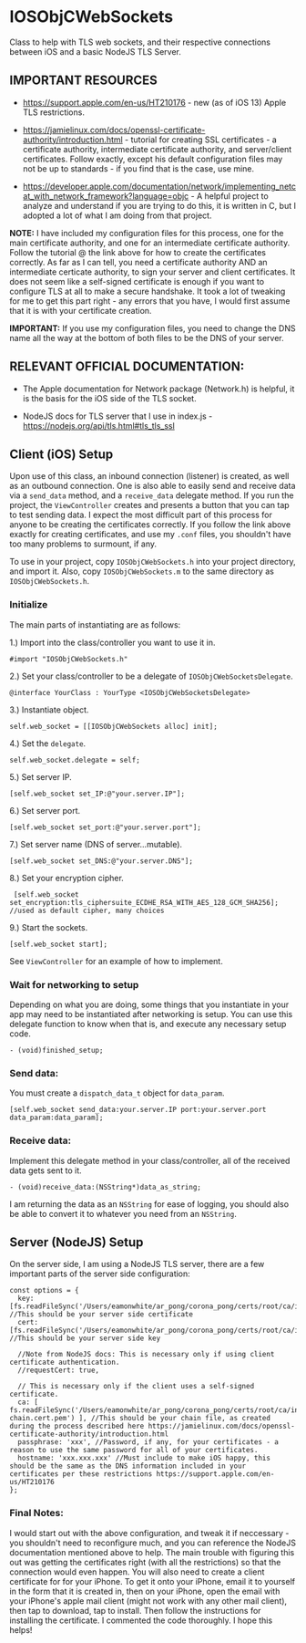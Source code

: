 <h1>IOSObjCWebSockets</h1>

Class to help with TLS web sockets, and their respective connections between iOS and a basic NodeJS TLS Server.

<h2>IMPORTANT RESOURCES</h2>

  - https://support.apple.com/en-us/HT210176 - new (as of iOS 13) Apple TLS restrictions.

  - https://jamielinux.com/docs/openssl-certificate-authority/introduction.html - tutorial for creating SSL certificates - a certificate authority, intermediate certificate authority, and server/client certificates. Follow exactly, except his default configuration files may not be up to standards - if you find that is the case, use mine.

  - https://developer.apple.com/documentation/network/implementing_netcat_with_network_framework?language=objc - A helpful project to analyze and understand if you are trying to do this, it is written in C, but I adopted a lot of what I am doing from that project.

**NOTE:** I have included my configuration files for this process, one for the main certificate authority, and one for an intermediate certificate authority. Follow the tutorial @ the link above for how to create the certificates correctly. As far as I can tell, you need a certificate authority AND an intermediate certicate authority, to sign your server and client certificates. It does not seem like a self-signed certificate is enough if you want to configure TLS at all to make a secure handshake. It took a lot of tweaking for me to get this part right - any errors that you have, I would first assume that it is with your certificate creation.

**IMPORTANT:** If you use my configuration files, you need to change the DNS name all the way at the bottom of both files to be the DNS of your server.

<h2>RELEVANT OFFICIAL DOCUMENTATION:</h2>

  - The Apple documentation for Network package (Network.h) is helpful, it is the basis for the iOS side of the TLS socket.
  
  - NodeJS docs for TLS server that I use in index.js - https://nodejs.org/api/tls.html#tls_tls_ssl

<h2>Client (iOS) Setup</h2>

Upon use of this class, an inbound connection (listener) is created, as well as an outbound connection. One is also able to easily send and receive data via a `send_data` method, and a `receive_data` delegate method. If you run the project, the `ViewController` creates and presents a button that you can tap to test sending data. I expect the most difficult part of this process for anyone to be creating the certificates correctly. If you follow the link above exactly for creating certificates, and use my `.conf` files, you shouldn't have too many problems to surmount, if any.

To use in your project, copy `IOSObjCWebSockets.h` into your project directory, and import it. Also, copy `IOSObjCWebSockets.m` to the same directory as `IOSObjCWebSockets.h`. 

<h3>Initialize</h3>

The main parts of instantiating are as follows:

1.) Import into the class/controller you want to use it in.

    #import "IOSObjCWebSockets.h"

2.) Set your class/controller to be a delegate of `IOSObjCWebSocketsDelegate`.

    @interface YourClass : YourType <IOSObjCWebSocketsDelegate>

3.) Instantiate object.

    self.web_socket = [[IOSObjCWebSockets alloc] init];

4.) Set the `delegate`.

    self.web_socket.delegate = self;

5.) Set server IP.

    [self.web_socket set_IP:@"your.server.IP"];

6.) Set server port.

    [self.web_socket set_port:@"your.server.port"];

7.) Set server name (DNS of server...mutable).

    [self.web_socket set_DNS:@"your.server.DNS"];

8.) Set your encryption cipher.

     [self.web_socket set_encryption:tls_ciphersuite_ECDHE_RSA_WITH_AES_128_GCM_SHA256]; //used as default cipher, many choices

9.) Start the sockets.

    [self.web_socket start];

See `ViewController` for an example of how to implement.

<h3>Wait for networking to setup</h3>

Depending on what you are doing, some things that you instantiate in your app may need to be instantiated after networking is setup. You can use this delegate function to know when that is, and execute any necessary setup code.

    - (void)finished_setup;

<h3>Send data:</h3>

You must create a `dispatch_data_t` object for `data_param`.

    [self.web_socket send_data:your.server.IP port:your.server.port data_param:data_param];

<h3>Receive data:</h3>

Implement this delegate method in your class/controller, all of the received data gets sent to it.

    - (void)receive_data:(NSString*)data_as_string;

I am returning the data as an `NSString` for ease of logging, you should also be able to convert it to whatever you need from an `NSString`.

<h2>Server (NodeJS) Setup</h2>

On the server side, I am using a NodeJS TLS server, there are a few important parts of the server side configuration:

    const options = {
      key: [fs.readFileSync('/Users/eamonwhite/ar_pong/corona_pong/certs/root/ca/intermediate/private/server.key.pem')], //This should be your server side certificate
      cert: [fs.readFileSync('/Users/eamonwhite/ar_pong/corona_pong/certs/root/ca/intermediate/certs/server.cert.pem')], //This should be your server side key

      //Note from NodeJS docs: This is necessary only if using client certificate authentication.
      //requestCert: true,

      // This is necessary only if the client uses a self-signed certificate.
      ca: [ fs.readFileSync('/Users/eamonwhite/ar_pong/corona_pong/certs/root/ca/intermediate/certs/ca-chain.cert.pem') ], //This should be your chain file, as created during the process described here https://jamielinux.com/docs/openssl-certificate-authority/introduction.html
      passphrase: 'xxx', //Password, if any, for your certificates - a reason to use the same password for all of your certificates.
      hostname: 'xxx.xxx.xxx' //Must include to make iOS happy, this should be the same as the DNS information included in your certificates per these restrictions https://support.apple.com/en-us/HT210176
    };

<h3>Final Notes:</h3>

I would start out with the above configuration, and tweak it if neccessary - you shouldn't need to reconfigure much, and you can reference the NodeJS documentation mentioned above to help. The main trouble with figuring this out was getting the certificates right (with all the restrictions) so that the connection would even happen. You will also need to create a client certificate for for your iPhone. To get it onto your iPhone, email it to yourself in the form that it is created in, then on your iPhone, open the email with your iPhone's apple mail client (might not work with any other mail client), then tap to download, tap to install. Then follow the instructions for installing the certificate.  I commented the code thoroughly. I hope this helps! 